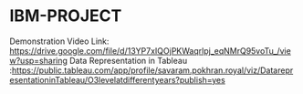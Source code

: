 # IBM-PROJECT
Demonstration Video Link: https://drive.google.com/file/d/13YP7xIQOjPKWaqrlpj_eqNMrQ95voTu_/view?usp=sharing
Data Representation in Tableau :https://public.tableau.com/app/profile/savaram.pokhran.royal/viz/DatarepresentationinTableau/O3levelatdifferentyears?publish=yes
